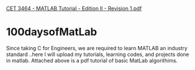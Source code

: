 [CET 3464 - MATLAB Tutorial - Edition II - Revision 1.pdf](https://github.com/eriimango/100daysofMatLab/files/6713715/CET.3464.-.MATLAB.Tutorial.-.Edition.II.-.Revision.1.pdf)
# 100daysofMatLab
Since taking C for Engineers, we are required to learn MATLAB an industry standard ..here I will upload my tutorials, learning codes, and projects done in matlab.
Attached above is a pdf tutorial of basic MatLab algorithims.
